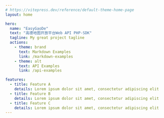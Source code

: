 ```yaml
---
# https://vitepress.dev/reference/default-theme-home-page
layout: home

hero:
  name: "EasyGaoDe"
  text: "高德地图开放平台Web API PHP-SDK"
  tagline: My great project tagline
  actions:
    - theme: brand
      text: Markdown Examples
      link: /markdown-examples
    - theme: alt
      text: API Examples
      link: /api-examples

features:
  - title: Feature A
    details: Lorem ipsum dolor sit amet, consectetur adipiscing elit
  - title: Feature B
    details: Lorem ipsum dolor sit amet, consectetur adipiscing elit
  - title: Feature C
    details: Lorem ipsum dolor sit amet, consectetur adipiscing elit
---
```


